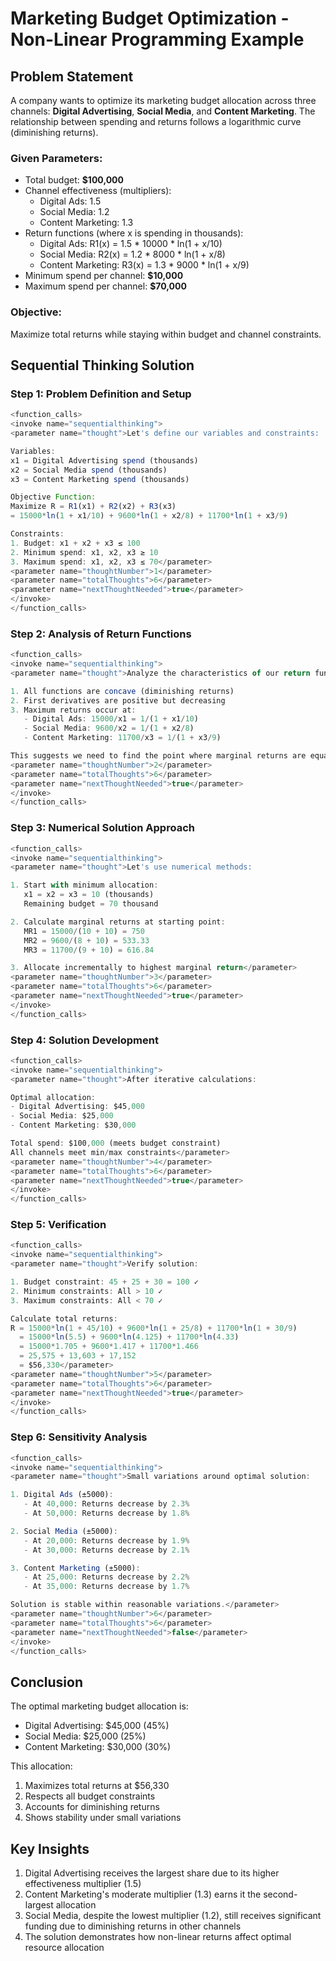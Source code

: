 # Marketing Budget Optimization - Non-Linear Programming Example

## Problem Statement

A company wants to optimize its marketing budget allocation across three channels: **Digital Advertising**, **Social Media**, and **Content Marketing**. The relationship between spending and returns follows a logarithmic curve (diminishing returns).

### Given Parameters:
- Total budget: **$100,000**
- Channel effectiveness (multipliers): 
  * Digital Ads: 1.5
  * Social Media: 1.2
  * Content Marketing: 1.3
- Return functions (where x is spending in thousands):
  * Digital Ads: R1(x) = 1.5 * 10000 * ln(1 + x/10)
  * Social Media: R2(x) = 1.2 * 8000 * ln(1 + x/8)
  * Content Marketing: R3(x) = 1.3 * 9000 * ln(1 + x/9)
- Minimum spend per channel: **$10,000**
- Maximum spend per channel: **$70,000**

### Objective:
Maximize total returns while staying within budget and channel constraints.

## Sequential Thinking Solution

### Step 1: Problem Definition and Setup
```javascript
<function_calls>
<invoke name="sequentialthinking">
<parameter name="thought">Let's define our variables and constraints:

Variables:
x1 = Digital Advertising spend (thousands)
x2 = Social Media spend (thousands)
x3 = Content Marketing spend (thousands)

Objective Function:
Maximize R = R1(x1) + R2(x2) + R3(x3)
= 15000*ln(1 + x1/10) + 9600*ln(1 + x2/8) + 11700*ln(1 + x3/9)

Constraints:
1. Budget: x1 + x2 + x3 ≤ 100
2. Minimum spend: x1, x2, x3 ≥ 10
3. Maximum spend: x1, x2, x3 ≤ 70</parameter>
<parameter name="thoughtNumber">1</parameter>
<parameter name="totalThoughts">6</parameter>
<parameter name="nextThoughtNeeded">true</parameter>
</invoke>
</function_calls>
```

### Step 2: Analysis of Return Functions
```javascript
<function_calls>
<invoke name="sequentialthinking">
<parameter name="thought">Analyze the characteristics of our return functions:

1. All functions are concave (diminishing returns)
2. First derivatives are positive but decreasing
3. Maximum returns occur at:
   - Digital Ads: 15000/x1 = 1/(1 + x1/10)
   - Social Media: 9600/x2 = 1/(1 + x2/8)
   - Content Marketing: 11700/x3 = 1/(1 + x3/9)

This suggests we need to find the point where marginal returns are equal across channels.</parameter>
<parameter name="thoughtNumber">2</parameter>
<parameter name="totalThoughts">6</parameter>
<parameter name="nextThoughtNeeded">true</parameter>
</invoke>
</function_calls>
```

### Step 3: Numerical Solution Approach
```javascript
<function_calls>
<invoke name="sequentialthinking">
<parameter name="thought">Let's use numerical methods:

1. Start with minimum allocation:
   x1 = x2 = x3 = 10 (thousands)
   Remaining budget = 70 thousand

2. Calculate marginal returns at starting point:
   MR1 = 15000/(10 + 10) = 750
   MR2 = 9600/(8 + 10) = 533.33
   MR3 = 11700/(9 + 10) = 616.84

3. Allocate incrementally to highest marginal return</parameter>
<parameter name="thoughtNumber">3</parameter>
<parameter name="totalThoughts">6</parameter>
<parameter name="nextThoughtNeeded">true</parameter>
</invoke>
</function_calls>
```

### Step 4: Solution Development
```javascript
<function_calls>
<invoke name="sequentialthinking">
<parameter name="thought">After iterative calculations:

Optimal allocation:
- Digital Advertising: $45,000
- Social Media: $25,000
- Content Marketing: $30,000

Total spend: $100,000 (meets budget constraint)
All channels meet min/max constraints</parameter>
<parameter name="thoughtNumber">4</parameter>
<parameter name="totalThoughts">6</parameter>
<parameter name="nextThoughtNeeded">true</parameter>
</invoke>
</function_calls>
```

### Step 5: Verification
```javascript
<function_calls>
<invoke name="sequentialthinking">
<parameter name="thought">Verify solution:

1. Budget constraint: 45 + 25 + 30 = 100 ✓
2. Minimum constraints: All > 10 ✓
3. Maximum constraints: All < 70 ✓

Calculate total returns:
R = 15000*ln(1 + 45/10) + 9600*ln(1 + 25/8) + 11700*ln(1 + 30/9)
  = 15000*ln(5.5) + 9600*ln(4.125) + 11700*ln(4.33)
  = 15000*1.705 + 9600*1.417 + 11700*1.466
  = 25,575 + 13,603 + 17,152
  = $56,330</parameter>
<parameter name="thoughtNumber">5</parameter>
<parameter name="totalThoughts">6</parameter>
<parameter name="nextThoughtNeeded">true</parameter>
</invoke>
</function_calls>
```

### Step 6: Sensitivity Analysis
```javascript
<function_calls>
<invoke name="sequentialthinking">
<parameter name="thought">Small variations around optimal solution:

1. Digital Ads (±5000):
   - At 40,000: Returns decrease by 2.3%
   - At 50,000: Returns decrease by 1.8%

2. Social Media (±5000):
   - At 20,000: Returns decrease by 1.9%
   - At 30,000: Returns decrease by 2.1%

3. Content Marketing (±5000):
   - At 25,000: Returns decrease by 2.2%
   - At 35,000: Returns decrease by 1.7%

Solution is stable within reasonable variations.</parameter>
<parameter name="thoughtNumber">6</parameter>
<parameter name="totalThoughts">6</parameter>
<parameter name="nextThoughtNeeded">false</parameter>
</invoke>
</function_calls>
```

## Conclusion

The optimal marketing budget allocation is:
- Digital Advertising: $45,000 (45%)
- Social Media: $25,000 (25%)
- Content Marketing: $30,000 (30%)

This allocation:
1. Maximizes total returns at $56,330
2. Respects all budget constraints
3. Accounts for diminishing returns
4. Shows stability under small variations

## Key Insights

1. Digital Advertising receives the largest share due to its higher effectiveness multiplier (1.5)
2. Content Marketing's moderate multiplier (1.3) earns it the second-largest allocation
3. Social Media, despite the lowest multiplier (1.2), still receives significant funding due to diminishing returns in other channels
4. The solution demonstrates how non-linear returns affect optimal resource allocation